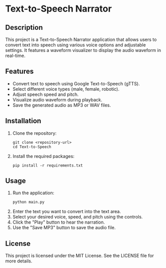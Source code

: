 # Text-to-Speech Narrator

## Description
This project is a Text-to-Speech Narrator application that allows users to convert text into speech using various voice options and adjustable settings. It features a waveform visualizer to display the audio waveform in real-time.

## Features
- Convert text to speech using Google Text-to-Speech (gTTS).
- Select different voice types (male, female, robotic).
- Adjust speech speed and pitch.
- Visualize audio waveform during playback.
- Save the generated audio as MP3 or WAV files.

## Installation
1. Clone the repository:
   ```
   git clone <repository-url>
   cd Text-to-Speech
   ```
2. Install the required packages:
   ```
   pip install -r requirements.txt
   ```

## Usage
1. Run the application:
   ```
   python main.py
   ```
2. Enter the text you want to convert into the text area.
3. Select your desired voice, speed, and pitch using the controls.
4. Click the "Play" button to hear the narration.
5. Use the "Save MP3" button to save the audio file.


## License
This project is licensed under the MIT License. See the LICENSE file for more details.
